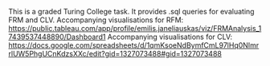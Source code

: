 This is a graded Turing College task.
It provides .sql queries for evaluating FRM and CLV.
Accompanying visualisations for RFM: https://public.tableau.com/app/profile/emilis.janeliauskas/viz/FRMAnalysis_17439537448890/Dashboard1
Accompanying visualisations for CLV: https://docs.google.com/spreadsheets/d/1qmKsoeNdBymfCmL97lHq0NImrrlUW5PhgUCnKdzsXXc/edit?gid=1327073488#gid=1327073488
